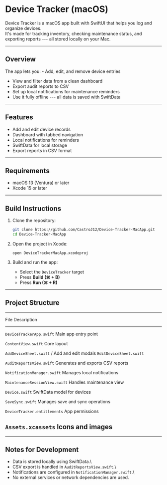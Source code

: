 # Device Tracker (macOS)

Device Tracker is a macOS app built with SwiftUI that helps you
log and organize devices.\
It's made for tracking inventory, checking maintenance status, and
exporting reports --- all stored locally on your Mac.

------------------------------------------------------------------------

## Overview

The app lets you: - Add, edit, and remove device entries
- View and filter data from a clean dashboard
- Export audit reports to CSV
- Set up local notifications for maintenance reminders
- Use it fully offline --- all data is saved with SwiftData

------------------------------------------------------------------------

## Features

-   Add and edit device records
-   Dashboard with tabbed navigation
-   Local notifications for reminders
-   SwiftData for local storage
-   Export reports in CSV format

------------------------------------------------------------------------

## Requirements

-   macOS 13 (Ventura) or later
-   Xcode 15 or later

------------------------------------------------------------------------

## Build Instructions

1.  Clone the repository:

    ``` bash
    git clone https://github.com/CastroJ12/Device-Tracker-MacApp.git
    cd Device-Tracker-MacApp
    ```

2.  Open the project in Xcode:

        open DeviceTrackerMacApp.xcodeproj

3.  Build and run the app:

    -   Select the `DeviceTracker` target
    -   Press **Build (⌘ + B)**
    -   Press **Run (⌘ + R)**


------------------------------------------------------------------------

## Project Structure

  ----------------------------------------------------------------------------------
  File                             Description
  -------------------------------- -------------------------------------------------
  `DeviceTrackerApp.swift`         Main app entry point

  `ContentView.swift`              Core layout

  `AddDeviceSheet.swift` /         Add and edit modals
  `EditDeviceSheet.swift`          

  `AuditReportsView.swift`         Generates and exports CSV reports

  `NotificationManager.swift`      Manages local notifications

  `MaintenanceSessionView.swift`   Handles maintenance view

  `Device.swift`                   SwiftData model for devices

  `SaveSync.swift`                 Manages save and sync operations

  `DeviceTracker.entitlements`     App permissions

  `Assets.xcassets`                Icons and images
  ----------------------------------------------------------------------------------

------------------------------------------------------------------------

## Notes for Development

-   Data is stored locally using SwiftData.\
-   CSV export is handled in `AuditReportsView.swift`.\
-   Notifications are configured in `NotificationManager.swift`.\
-   No external services or network dependencies are used.

